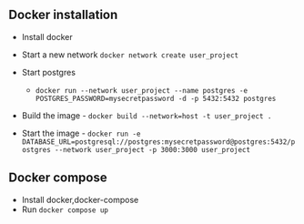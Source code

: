 ## Docker installation

- Install docker
- Start a new network `docker network create user_project`
- Start postgres
   - `docker run --network user_project --name postgres -e POSTGRES_PASSWORD=mysecretpassword -d -p 5432:5432 postgres`

- Build the image - `docker build --network=host -t user_project .`
- Start the image - `docker run -e DATABASE_URL=postgresql://postgres:mysecretpassword@postgres:5432/postgres --network user_project -p 3000:3000 user_project`














## Docker compose

- Install docker,docker-compose
- Run `docker compose up`